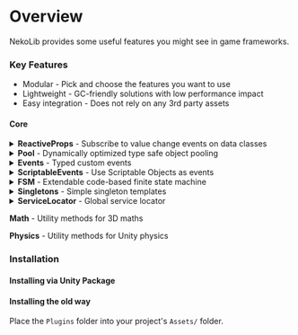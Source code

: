 # Overview

NekoLib provides some useful features you might see in game frameworks.

### Key Features

- Modular - Pick and choose the features you want to use
- Lightweight - GC-friendly solutions with low performance impact
- Easy integration - Does not rely on any 3rd party assets

#### Core

<details><summary><b>ReactiveProps</b> - Subscribe to value change events on data classes</summary>

```csharp
public class UIScoreController : MonoBehaviour {
    [SerializeField] private UIScoreView _view;
    [SerializeField] private PlayerContext _context;

    void OnEnable() {
        _context.Score.ValueChanged += SetScoreText;
    }

    void OnDisable() {
        _context.Score.ValueChanged -= SetScoreText;
    }

    private void SetScoreText(int score) {
        _view.text.SetText(score.ToString());
    }
}
```

</details>

<details><summary>
<b>Pool</b> - Dynamically optimized type safe object pooling
</summary>

```csharp
public static class BulletFactory {
    public static IObjectPoolManager PoolManager;

    public static Bullet Instantiate(Bullet prefab, BulletConfig cfg,
    Vector3 origin, Vector3 direction, LayerMask layerMask = default) {
        var pool = PoolManager.GetPool(prefab);
        Bullet bullet = pool.Get();
        bullet.Init(cfg, origin, direction, layerMask, pool);
        return bullet;
    }
}

public class Bullet : MonoBehaviour {
    ...
    Destroy(){
        if(isPooled) _pool.Push(this);
    }
}
```

</details>

<details><summary><b>Events</b> - Typed custom events</summary>

```csharp
var event = GlobalEvents.Get<LevelSucceedEvt>();
event.Action += HandleLevelSucceed;
```

</details>

<details><summary><b>ScriptableEvents</b> - Use Scriptable Objects as events</summary>

```csharp
public class MyEventListener: MonoBehaviour {
    [SerializeField] ScriptableEventInt _scriptableEvent;

    void OnEnable(){
        _scriptableEvent.Register(MyEventResponse);
    }

    void OnDisable(){
        _scriptableEvent.Unregister(MyEventResponse);
    }

    void MyEventResponse(int value) {
        ...
    }
}
```

</details>

<details><summary><b>FSM</b> - Extendable code-based finite state machine</summary>

```csharp
fsm = new FSMBase<Player>(player);

var idle = new FSMState<Player>();
idle.BindEnterAction(p => p.Idle());
fsm.AddState("Idle", idle);
fsm.SetDefault("Idle");

var move = new FSMState<Player>();
move.BindUpdateAction(p => p.Move(p.MoveInput));
fsm.AddState("Move", move);

var jump = new FSMState<Player>();
jump.BindEnterAction(p => p.Jump());
fsm.AddState("Jump", jump);

var hasMoveInput = new FSMCondition<Player>(p => p.MoveInput.sqrMagnitude > 0.01f);
var hasJumpInput = new FSMCondition<Player>(p => p.JumpInput);
var isJumpAnimEnded = new FSMCondition<Player>(p => p.IsAnimEnded("Jump"));

idle.AddCondition(hasJumpInput, "Jump");
idle.AddCondition(hasMoveInput, "Move");
move.AddCondition(hasJumpInput, "Jump");
move.AddCondition(!hasMoveInput, "Idle");
jump.AddCondition(isJumpAnimEnded, "Idle");
```

</details>

<details><summary><b>Singletons</b> - Simple singleton templates</summary>

```csharp
public class GameManager : MonoSingleton<GameManager> {
    Awake() {
        ...
    }
}

var GameManager gm = GameManager.Instance;
```

</details>

<details><summary><b>ServiceLocator</b> - Global service locator</summary>

```csharp
public class GameEntry : MonoBehaviour {
    void Awake() {
        GameServices.Register<IMyServiceInterface>(new MyServiceType());
        ...
    }
}

var myService = GameServices.Get<IMyServiceInterface>();
```

</details>

**Math** - Utility methods for 3D maths

**Physics** - Utility methods for Unity physics

### Installation

#### Installing via Unity Package


#### Installing the old way

Place the `Plugins` folder into your project's `Assets/` folder.

</details>
